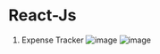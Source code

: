 # React-Js

1. Expense Tracker
![image](https://user-images.githubusercontent.com/56589966/229506006-293fe977-b848-4ff9-b075-58a5f0d4a97a.png)
![image](https://user-images.githubusercontent.com/56589966/229506066-6551fe97-c2e6-43af-8f94-8aa420511b7e.png)
